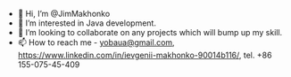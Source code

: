 - 👋 Hi, I’m @JimMakhonko
- 👀 I’m interested in Java development.
- 💞️ I’m looking to collaborate on any projects which will bump up my skill.
- 📫 How to reach me  - yobaua@gmail.com, https://www.linkedin.com/in/ievgenii-makhonko-90014b116/, tel. +86 155-075-45-409

<!---
JimMakhonko/JimMakhonko is a ✨ special ✨ repository because its `README.md` (this file) appears on your GitHub profile.
You can click the Preview link to take a look at your changes.
--->

